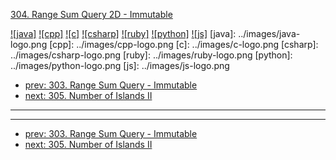 [304. Range Sum Query 2D - Immutable](https://leetcode.com/problems/range-sum-query-2d-immutable/)

[![java]](../java/304-range-sum-query-2d-immutable.md)
[![cpp]](../cpp/304-range-sum-query-2d-immutable.md)
[![c]](../c/304-range-sum-query-2d-immutable.md)
[![csharp]](../csharp/304-range-sum-query-2d-immutable.md)
[![ruby]](../ruby/304-range-sum-query-2d-immutable.md)
[![python]](../python/304-range-sum-query-2d-immutable.md)
[![js]](../js/304-range-sum-query-2d-immutable.md)
[java]: ../images/java-logo.png
[cpp]: ../images/cpp-logo.png
[c]: ../images/c-logo.png
[csharp]: ../images/csharp-logo.png
[ruby]: ../images/ruby-logo.png
[python]: ../images/python-logo.png
[js]: ../images/js-logo.png

- [prev: 303. Range Sum Query - Immutable](303-range-sum-query-immutable.md)
- [next: 305. Number of Islands II](305-number-of-islands-ii.md)

---



---

- [prev: 303. Range Sum Query - Immutable](303-range-sum-query-immutable.md)
- [next: 305. Number of Islands II](305-number-of-islands-ii.md)
